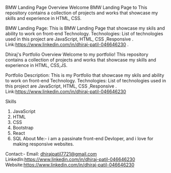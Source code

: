 BMW Landing Page Overview Welcome BMW Landing Page to This repository contains a collection of projects and works that showcase my skills and experience in HTML, CSS.

BMW Landing Page: This is BMW Landing Page that showcase my skils and ability to work on front-end Technology. Technologies: List of technologies used in this project are JavaScript, HTML, CSS ,Responsive . Link:https://www.linkedin.com/in/dhiraj-patil-046646230 .


Dhiraj's Portfolio
Overview
Welcome to my portfolio! This repository contains a collection of projects and works that showcase my skills and experience in HTML, CSS,JS.


Portfolio
Description: This is my Portfolio that showcase my skils and ability to work on  front-end Technology.
Technologies: List of technologies used in this project are JavaScript, HTML, CSS ,Responsive  .
Link:https://www.linkedin.com/in/dhiraj-patil-046646230 


Skills
1) JavaScript
2) HTML
3) CSS
4) Bootstrap
5) React
6) SQL
About Me:-
i am a passinate front-end Devloper, and i love for making responsive websites.

Contact:-
Email: dhirajpatil7721@gmail.com
LinkedIn:https://www.linkedin.com/in/dhiraj-patil-046646230
Website:https://www.linkedin.com/in/dhiraj-patil-046646230 
